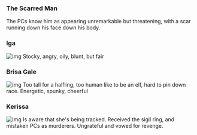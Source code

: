 ### The Scarred Man
The PCs know him as appearing unremarkable but threatening, with a scar running down his face down his body.

### Iga
![img](portrait-iga.jpg)
Stocky, angry, oily, blunt, but fair

### Brisa Gale
![img](portrait-brisa.jpg)
Too tall for a halfling, too human like to be an elf, hard to pin down race.
Energetic, spunky, cheerful

### Kerissa
![img](portrait-kerissa.jpg)
Is aware that she's being tracked. Received the sigil ring, and mistaken PCs as murderers.
Ungrateful and vowed for revenge.